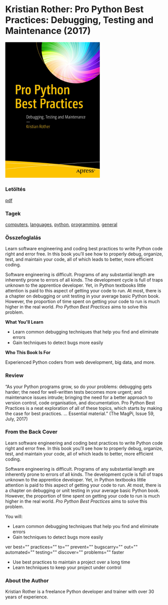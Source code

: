 # <a name="id_13">Kristian Rother: Pro Python Best Practices: Debugging, Testing and Maintenance (2017)</a>
<img src="https://github.com/BercziSandor/calibre_lib/raw/main/libs/prog/Kristian%20Rother/Pro%20Python%20Best%20Practices_%20Debugging%20%2813%29/cover.jpg" alt="cover" width="300"/>

### Letöltés
[pdf](https://github.com/BercziSandor/calibre_lib/raw/main/libs/prog/Kristian%20Rother/Pro%20Python%20Best%20Practices_%20Debugging%20%2813%29/Pro%20Python%20Best%20Practices_%20Debu%20-%20Kristian%20Rother.pdf)

### Tagek
[computers](https://github.com/berczisandor/calibre_lib/blob/main/libs/main/_tags/computers.md), [languages](https://github.com/berczisandor/calibre_lib/blob/main/libs/main/_tags/languages.md), [python](https://github.com/berczisandor/calibre_lib/blob/main/libs/main/_tags/python.md), [programming](https://github.com/berczisandor/calibre_lib/blob/main/libs/main/_tags/programming.md), [general](https://github.com/berczisandor/calibre_lib/blob/main/libs/main/_tags/general.md)

### Összefoglalás
<div>
<p>Learn software engineering and coding best practices to write Python code right and error free. In this book you’ll see how to properly debug, organize, test, and maintain your code, all of which leads to better, more efficient coding.</p>
<p>Software engineering is difficult. Programs of any substantial length are inherently prone to errors of all kinds. The development cycle is full of traps unknown to the apprentice developer. Yet, in Python textbooks little attention is paid to this aspect of getting your code to run. At most, there is a chapter on debugging or unit testing in your average basic Python book. However, the proportion of time spent on getting your code to run is much higher in the real world. <em>Pro Python Best Practices</em> aims to solve this problem.</p>
<p style="font-weight: bold">What You'll Learn</p>
<ul><li>Learn common debugging techniques that help you find and eliminate errors </li>
<li>Gain techniques to detect bugs more easily </li></ul>
<p style="font-weight: bold">Who This Book Is For </p>
<p>Experienced Python coders from web development, big data, and more. </p>
<h3>Review</h3>
<p>“As your Python programs grow, so do your problems: debugging gets harder; the need for well-written tests becomes more urgent; and maintenance issues intrude; bringing the need for a better approach to version control, code organisation, and documentation. Pro Python Best Practices is a neat exploration of all of these topics, which starts by making the case for best practices. … Essential material.” (The MagPi, Issue 59, July, 2017)</p>
<h3>From the Back Cover</h3>
<p>Learn software engineering and coding best practices to write Python code right and error free. In this book you’ll see how to properly debug, organize, test, and maintain your code, all of which leads to better, more efficient coding.</p>
<p>Software engineering is difficult. Programs of any substantial length are inherently prone to errors of all kinds. The development cycle is full of traps unknown to the apprentice developer. Yet, in Python textbooks little attention is paid to this aspect of getting your code to run. At most, there is a chapter on debugging or unit testing in your average basic Python book. However, the proportion of time spent on getting your code to run is much higher in the real world. <em>Pro Python Best Practices</em> aims to solve this problem.</p>
<p>You will:</p>
<ul><li>Learn common debugging techniques that help you find and eliminate errors </li>
<li>Gain techniques to detect bugs more easily </li></ul>
<p>ver best="" practices="" to="" prevent="" bugscarry="" out="" automated="" testing="" discover="" problems="" faster</p>
<ul><li>Use best practices to maintain a project over a long time </li>
<li>Learn techniques to keep your project under control</li></ul>
<h3>About the Author</h3>
<p>Kristian Rother is a freelance Python developer and trainer with over 30 years of experience. </p></div>



